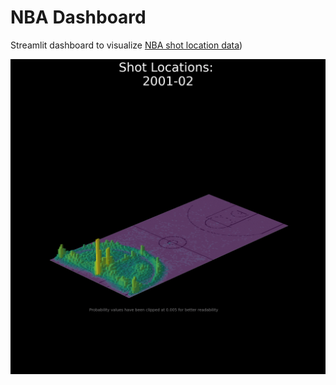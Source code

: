 # NBA Dashboard
Streamlit dashboard to visualize [NBA shot location data](https://nba-shot-data-dashboard.streamlit.app/))

 ![](https://github.com/Ryusei97/NBA-Shot-Data-Dashboard/blob/main/figures/All%20Data/bar_plot.gif)
